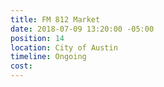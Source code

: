 ```yaml
---
title: FM 812 Market
date: 2018-07-09 13:20:00 -05:00
position: 14
location: City of Austin
timeline: Ongoing
cost: 
---
```


